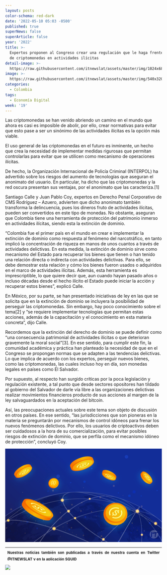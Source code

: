 ```yaml
---
layout: posts
color-schema: red-dark
date: '2022-05-10 05:03 -0500'
published: true
superNews: false
superArticle: false
year: '2022'
title: >-
  Expertos proponen al Congreso crear una regulación que le haga frente al uso
  de criptomonedas en actividades ilícitas
detail-image: >-
  https://raw.githubusercontent.com/itnewslat/assets/master/img/1024x680/Criptocoins-g.jpg
image: >-
  https://raw.githubusercontent.com/itnewslat/assets/master/img/540x320/Criptocoins-p.jpg
categories:
  - Colombia
tags:
  - Economía Digital
week: '19'
---
```

Las criptomonedas se han venido abriendo un camino en el mundo que ahora es casi es imposible de abolir, por ello, crear normativas para evitar que esto pase a ser un sinónimo de las actividades ilícitas es la opción más viable.

El uso general de las criptomonedas en el futuro es inminente, un hecho que crea la necesidad de implementar medidas rigurosas que permitan controlarlas para evitar que se utilicen como mecanismo de operaciones ilícitas. 

De hecho, la Organización Internacional de Policía Criminal (INTERPOL) ha advertido sobre los riesgos del aumento de tecnologías que aseguran el anonimato del usuario. En particular, ha dicho que las criptomonedas y la red oscura presentan sus ventajas, por el anonimato que las caracteriza.[1]

Santiago Calle y Juan Pablo Coy, expertos en Derecho Penal Corporativo de CMS Rodríguez – Azuero, advierten que dicho anonimato también transforma la delincuencia, pues los dineros fruto de actividades ilícitas, pueden ser convertidos en este tipo de monedas. No obstante, aseguran que Colombia tiene una herramienta de protección del patrimonio inmerso en actividades ilícitas, siendo esta la extinción de dominio.

“Colombia fue el primer país en el mundo en crear e implementar la extinción de dominio como respuesta al fenómeno del narcotráfico, en tanto implicó la concentración de riqueza en manos de unos cuantos a través de actividades delictivas. En esta medida, la extinción de dominio sirve como mecanismo del Estado para recuperar los bienes que tienen o han tenido una relación directa o indirecta con actividades delictivas. Para ello, se debe demostrar esta relación y cómo los bienes fueron usados o adquiridos en el marco de actividades ilícitas. Además, esta herramienta es imprescriptible, lo que quiere decir que, aun cuando hayan pasado años o incluso décadas desde el hecho ilícito el Estado puede iniciar la acción y recuperar estos bienes”, explicó Calle.

En México, por su parte, se han presentado iniciativas de ley en las que se solicita que en la extinción de dominio se incluyera la posibilidad de perseguir las criptomonedas. Sin embargo, hay poco conocimiento sobre el tema[2] y “se requiere implementar tecnologías que permitan estas acciones, además de la capacitación y el conocimiento en esta materia concreta”, dijo Calle.

Recordemos que la extinción del derecho de dominio se puede definir como “una consecuencia patrimonial de actividades ilícitas o que deterioran gravemente la moral social”[3]. En ese sentido, para cumplir este fin, la comunidad académica y práctica han planteado la necesidad de que en el Congreso se propongan normas que se adapten a las tendencias delictivas. Lo que implica de acuerdo con los expertos, perseguir nuevos bienes, como las criptomonedas, las cuales incluso hoy en día, son monedas legales en países como El Salvador. 

Por supuesto, al respecto han surgido críticas por la poca legislación y regulación existente, a tal punto que desde sectores opositores han tildado al gobierno del Salvador de darle vía libre a las organizaciones delictivas realizar movimientos financieros producto de sus acciones al margen de la ley salvaguardados en la aceptación del bitcoin.

Así, las preocupaciones actuales sobre este tema son objeto de discusión en otros países. En ese sentido, “las jurisdicciones que son pioneras en la materia se preguntarán por mecanismos de control idóneos para frenar los nuevos fenómenos delictivos. Por ello, los usuarios de criptoactivos deben ser cuidadosos a la hora de su comercialización, para evitar posibles riesgos de extinción de dominio, que se perfila como el mecanismo idóneo de protección”, concluyó Coy.

![](https://raw.githubusercontent.com/itnewslat/assets/master/img/540x320/Criptocoins-p.jpg)

<table style="height: 42px;" width="569">
<tbody>
<tr>
<td style="text-align: justify;"><sub><strong>Nuestras noticias también son publicadas a través de nuestra cuenta en Twitter <a href="https://twitter.com/itnewslat?lang=es">@ITNEWSLAT</a> y en la aplicación <a href="https://squidapp.co/en/">SQUID</a></strong></sub></td>
</tr>
</tbody>
</table>

<img src="https://tracker.metricool.com/c3po.jpg?hash=56f88a41e39ab42c063cc51676587a04"/>